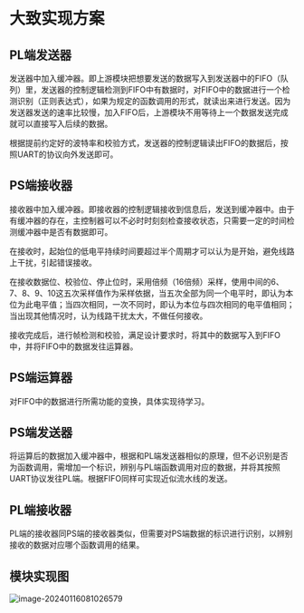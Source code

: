 # 大致实现方案

## PL端发送器

发送器中加入缓冲器。即上游模块把想要发送的数据写入到发送器中的FIFO（队列）里，发送器的控制逻辑检测到FIFO中有数据时，对FIFO中的数据进行一个检测识别（正则表达式），如果为规定的函数调用的形式，就读出来进行发送。因为发送器发送的速率比较慢，加入FIFO后，上游模块不用等待上一个数据发送完成就可以直接写入后续的数据。

根据提前约定好的波特率和校验方式，发送器的控制逻辑读出FIFO的数据后，按照UART的协议向外发送即可。

## PS端接收器

接收器中加入缓冲器。即接收器的控制逻辑接收到信息后，发送到缓冲器中。由于有缓冲器的存在，主控制器可以不必时时刻刻检查接收状态，只需要一定的时间检测缓冲器中是否有数据即可。

在接收时，起始位的低电平持续时间要超过半个周期才可以认为是开始，避免线路上干扰，引起错误接收。

在接收数据位、校验位、停止位时，采用倍频（16倍频）采样，使用中间的6、7、8、9、10这五次采样值作为采样依据，当五次全部为同一个电平时，即认为本位为此电平值；当四次相同，一次不同时，即认为本位与四次相同的电平值相同；当出现其他情况时，认为线路干扰太大，不做任何接收。

接收完成后，进行帧检测和校验，满足设计要求时，将其中的数据写入到FIFO中，并将FIFO中的数据发往运算器。

## PS端运算器

对FIFO中的数据进行所需功能的变换，具体实现待学习。

## PS端发送器

将运算后的数据加入缓冲器中，根据和PL端发送器相似的原理，但不必识别是否为函数调用，需增加一个标识，辨别与PL端函数调用对应的数据，并将其按照UART协议发往PL端。根据FIFO同样可实现近似流水线的发送。

## PL端接收器

PL端的接收器同PS端的接收器类似，但需要对PS端数据的标识进行识别，以辨别接收的数据对应哪个函数调用的结果。

## 模块实现图

![image-20240116081026579](C:\Users\gong\AppData\Roaming\Typora\typora-user-images\image-20240116081026579.png)



